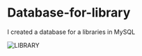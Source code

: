 # Database-for-library
I created a database for a libraries in MySQL


![LIBRARY](https://user-images.githubusercontent.com/55448589/134399460-05c00c7e-ccee-4e12-92d1-4b8ab1686b1c.jpg)
